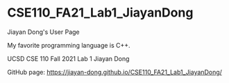 # CSE110_FA21_Lab1_JiayanDong
Jiayan Dong's User Page

My favorite programming language is C++.

UCSD CSE 110 Fall 2021 Lab 1 Jiayan Dong

GitHub page: https://jiayan-dong.github.io/CSE110_FA21_Lab1_JiayanDong/